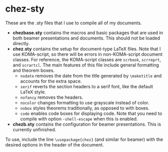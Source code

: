 # chez-sty

These are the .sty files that I use to compile all of my documents.

* **chezbase.sty** contains the macros and basic packages that are used in both beamer presentations and documents. This should not be loaded directly.
* **chez.sty** contains the setup for document-type LaTeX files. Note that I use KOMA-script, so there will be errors in non-KOMA-script document classes. For reference, the KOMA-script classes are `scrbook`, `scrreprt`, and `scrartcl`. The main features of this file include general formatting and theorem boxes.
   * `nodate` removes the date from the title generated by `\maketitle` and accounts for the extra space.
   * `serif` reverts the section headers to a serif font, like the default LaTeX style.
   * `nofancy` removes the headers.
   * `nocolor` changes formatting to use grayscale instead of color.
   * `nobox` styles theorems traditionally, as opposed to with boxes.
   * `code` enables code boxes for displaying code. Note that you need to compile with option `-shell-escape` when this is enabled.
* **chezb.sty** contains the configuration for beamer presentations. This is currently unfinished.

To use, include the line `\usepackage{chez}` (and similar for beamer) with the desired options in the header of the document.
